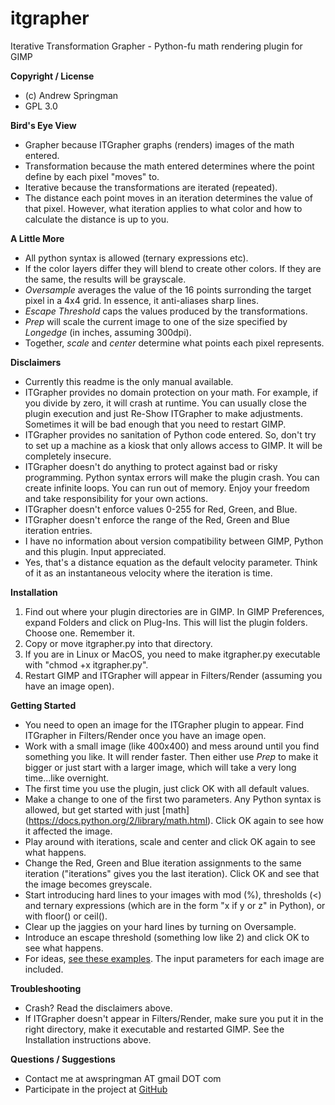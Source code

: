 # itgrapher
Iterative Transformation Grapher - Python-fu math rendering plugin for GIMP

**Copyright / License**
- (c) Andrew Springman
- GPL 3.0

**Bird's Eye View**
- Grapher because ITGrapher graphs (renders) images of the math entered.
- Transformation because the math entered determines where the point define by each pixel "moves" to.
- Iterative because the transformations are iterated (repeated).
- The distance each point moves in an iteration determines the value of that pixel.  However, what iteration applies to what color and how to calculate the distance is up to you.

**A Little More**
- All python syntax is allowed (ternary expressions etc).  
- If the color layers differ they will blend to create other colors.  If they are the same, the results will be grayscale.
- _Oversample_ averages the value of the 16 points surronding the target pixel in a 4x4 grid.  In essence, it anti-aliases sharp lines.
- _Escape Threshold_ caps the values produced by the transformations.
- _Prep_ will scale the current image to one of the size specified by _Longedge_ (in inches, assuming 300dpi).
- Together, _scale_ and _center_ determine what points each pixel represents.

**Disclaimers**
- Currently this readme is the only manual available.  
- ITGrapher provides no domain protection on your math.  For example, if you divide by zero, it will crash at runtime.  You can usually close the plugin execution and just Re-Show ITGrapher to make adjustments.  Sometimes it will be bad enough that you need to restart GIMP.
- ITGrapher provides no sanitation of Python code entered.  So, don't try to set up a machine as a kiosk that only allows access to GIMP.  It will be completely insecure.
- ITGrapher doesn't do anything to protect against bad or risky programming.  Python syntax errors will make the plugin crash.  You can create infinite loops.  You can run out of memory.  Enjoy your freedom and take responsibility for your own actions.
- ITGrapher doesn't enforce values 0-255 for Red, Green, and Blue.
- ITGrapher doesn't enforce the range of the Red, Green and Blue iteration entries.
- I have no information about version compatibility between GIMP, Python and this plugin. Input appreciated.
- Yes, that's a distance equation as the default velocity parameter.  Think of it as an instantaneous velocity where the iteration is time.

**Installation**
1. Find out where your plugin directories are in GIMP.  In GIMP Preferences, expand Folders and click on Plug-Ins.  This will list the plugin folders.  Choose one.  Remember it.
2. Copy or move itgrapher.py into that directory.
3. If you are in Linux or MacOS, you need to make itgrapher.py executable with "chmod +x itgrapher.py".
4. Restart GIMP and ITGrapher will appear in Filters/Render (assuming you have an image open).

**Getting Started**
- You need to open an image for the ITGrapher plugin to appear.  Find ITGrapher in Filters/Render once you have an image open.
- Work with a small image (like 400x400) and mess around until you find something you like.  It will render faster.  Then either use _Prep_ to make it bigger or just start with a larger image, which will take a very long time...like overnight.
- The first time you use the plugin, just click OK with all default values.
- Make a change to one of the first two parameters.  Any Python syntax is allowed, but get started with just [math] (https://docs.python.org/2/library/math.html).  Click OK again to see how it affected the image.
- Play around with iterations, scale and center and click OK again to see what happens.
- Change the Red, Green and Blue iteration assignments to the same iteration ("iterations" gives you the last iteration).  Click OK and see that the image becomes greyscale.
- Start introducing hard lines to your images with mod (%), thresholds (<) and ternary expressions (which are in the form "x if y or z" in Python), or with floor() or ceil().  
- Clear up the jaggies on your hard lines by turning on Oversample.
- Introduce an escape threshold (something low like 2) and click OK to see what happens.
- For ideas, [see these examples](http://andrewspringman.com/tag/itgrapher/).  The input parameters for each image are included.

**Troubleshooting**
- Crash?  Read the disclaimers above.
- If ITGrapher doesn't appear in Filters/Render, make sure you put it in the right directory, make it executable and restarted GIMP.  See the Installation instructions above.

**Questions / Suggestions**
- Contact me at awspringman AT gmail DOT com
- Participate in the project at [GitHub](https://github.com/andrewspringman/itgrapher)
